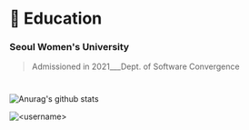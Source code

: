 # :school: Education
### Seoul Women's University 
> Admissioned in 2021___Dept. of Software Convergence
#
![Anurag's github stats](https://github-readme-stats.vercel.app/api?username=Skyminn&show_icons=true&theme=tokyonight)
<p><img align="center" src="https://github-readme-stats.vercel.app/api/top-langs?username=Skyminn&show_icons=true&locale=en&layout=compact" alt="<username>" /></p>

